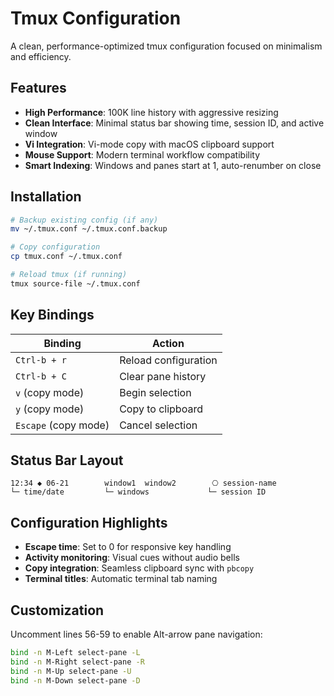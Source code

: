 # Tmux Configuration

A clean, performance-optimized tmux configuration focused on minimalism and efficiency.

## Features

- **High Performance**: 100K line history with aggressive resizing
- **Clean Interface**: Minimal status bar showing time, session ID, and active window
- **Vi Integration**: Vi-mode copy with macOS clipboard support
- **Mouse Support**: Modern terminal workflow compatibility
- **Smart Indexing**: Windows and panes start at 1, auto-renumber on close

## Installation

```bash
# Backup existing config (if any)
mv ~/.tmux.conf ~/.tmux.conf.backup

# Copy configuration
cp tmux.conf ~/.tmux.conf

# Reload tmux (if running)
tmux source-file ~/.tmux.conf
```

## Key Bindings

| Binding | Action |
|---------|--------|
| `Ctrl-b + r` | Reload configuration |
| `Ctrl-b + C` | Clear pane history |
| `v` (copy mode) | Begin selection |
| `y` (copy mode) | Copy to clipboard |
| `Escape` (copy mode) | Cancel selection |

## Status Bar Layout

```
12:34 ◆ 06-21        window1  window2        ⎔ session-name
└─ time/date         └─ windows             └─ session ID
```

## Configuration Highlights

- **Escape time**: Set to 0 for responsive key handling
- **Activity monitoring**: Visual cues without audio bells
- **Copy integration**: Seamless clipboard sync with `pbcopy`
- **Terminal titles**: Automatic terminal tab naming

## Customization

Uncomment lines 56-59 to enable Alt-arrow pane navigation:

```bash
bind -n M-Left select-pane -L
bind -n M-Right select-pane -R
bind -n M-Up select-pane -U
bind -n M-Down select-pane -D
```